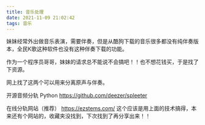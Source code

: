 ```yaml
---
title: 音乐处理
date: 2021-11-09 21:02:42
tags: 音乐
---
```

妹妹经常外出做音乐表演，需要伴奏，但是从酷狗下载的音乐很多都没有纯伴奏版本，全民K歌这种软件也没有这种伴奏下载的功能。

作为一个程序员哥哥，妹妹的请求总不能说不会搞吧！！也不想花钱买，于是找了下资源。

网上找了这两个可以用来分离原声与伴奏。

开源音频分轨 Python https://github.com/deezer/spleeter

在线分轨网站（推荐） https://ezstems.com/ 这个应该是用上面的技术搞得，本来还有个网站的，收藏夹没找到，下次找到了再分享出来！！